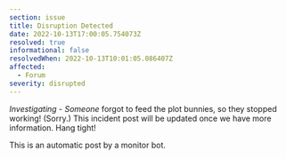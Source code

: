 ```yaml
---
section: issue
title: Disruption Detected
date: 2022-10-13T17:00:05.754073Z
resolved: true
informational: false
resolvedWhen: 2022-10-13T10:01:05.086407Z
affected:
  - Forum
severity: disrupted
---
```

*Investigating* - _Someone_ forgot to feed the plot bunnies, so they stopped working! (Sorry.) This incident post will be updated once we have more information. Hang tight!

This is an automatic post by a monitor bot.
        